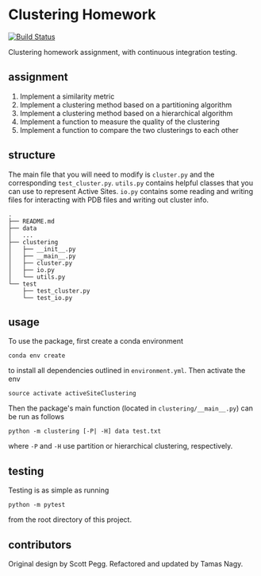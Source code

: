 # Clustering Homework

[![Build
Status](https://travis-ci.org/kenburke/activeSiteClustering.svg?branch=master)](https://travis-ci.org/kenburke/activeSiteClustering)

Clustering homework assignment, with continuous integration testing.

## assignment

1. Implement a similarity metric
2. Implement a clustering method based on a partitioning algorithm
3. Implement a clustering method based on a hierarchical algorithm
4. Implement a function to measure the quality of the clustering
5. Implement a function to compare the two clusterings to each other


## structure

The main file that you will need to modify is `cluster.py` and the corresponding `test_cluster.py`. `utils.py` contains helpful classes that you can use to represent Active Sites. `io.py` contains some reading and writing files for interacting with PDB files and writing out cluster info.

```
.
├── README.md
├── data
│   ...
├── clustering
│   ├── __init__.py
│   ├── __main__.py
│   ├── cluster.py
│   ├── io.py
│   └── utils.py
└── test
    ├── test_cluster.py
    └── test_io.py
```
## usage

To use the package, first create a conda environment

```
conda env create
```

to install all dependencies outlined in `environment.yml`. Then activate the env

```
source activate activeSiteClustering
```

Then the package's main function (located in `clustering/__main__.py`) 
can be run as follows

```
python -m clustering [-P| -H] data test.txt
```

where ``-P`` and ``-H`` use partition or hierarchical clustering, respectively.

## testing

Testing is as simple as running

```
python -m pytest
```

from the root directory of this project.


## contributors

Original design by Scott Pegg. Refactored and updated by Tamas Nagy.
